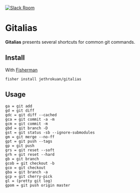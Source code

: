 [![Slack Room][slack-badge]][slack-link]

# Gitalias

**Gitalias** presents several shortcuts for common git commands.

## Install

With [Fisherman]

```
fisher install jethrokuan/gitalias
```

## Usage

```fish
ga = git add
gd = git diff
gdc = git diff --cached
gca = git commit -a -m
gcm = git commit -m
gbd = git branch -D
gst = git status -sb --ignore-submodules
gm = git merge --no-ff
gpt = git push --tags
gp = git push
grs = git reset --soft
grh = git reset --hard
gb = git branch
gcob = git checkout -b
gco = git checkout
gba = git branch -a
gcp = git cherry-pick
gl = (pretty git log)
gpom = git push origin master
```

[slack-link]: https://fisherman-wharf.herokuapp.com/
[slack-badge]: https://img.shields.io/badge/slack-join%20the%20chat-00B9FF.svg?style=flat-square
[Fisherman]: https://github.com/fisherman/fisherman
